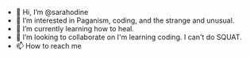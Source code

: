 - 👋 Hi, I’m @sarahodine
- 👀 I’m interested in Paganism, coding, and the strange and unusual.
- 🌱 I’m currently learning how to heal.
- 💞️ I’m looking to collaborate on I'm learning coding.  I can't do SQUAT.
- 📫 How to reach me 

<!---
sarahodine/sarahodine is a ✨ special ✨ repository because its `README.md` (this file) appears on your GitHub profile.
You can click the Preview link to take a look at your changes.
--->
